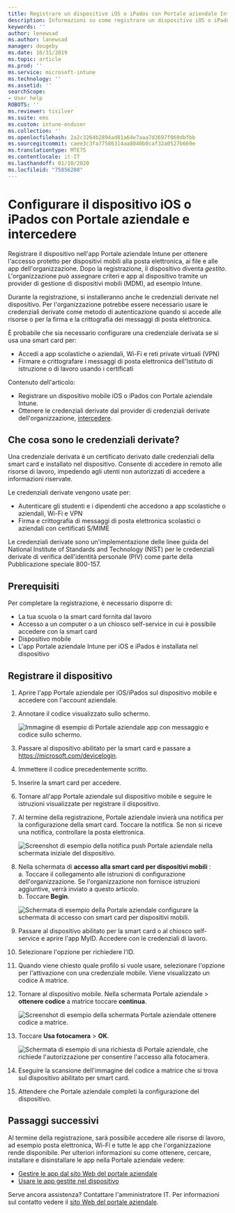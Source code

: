 ```yaml
---
title: Registrare un dispositivo iOS o iPados con Portale aziendale Intune e intercedere
description: Informazioni su come registrare un dispositivo iOS o iPados e configurare l'autenticazione delle credenziali derivate con Intercedi.
keywords: ''
author: lenewsad
ms.author: lanewsad
manager: dougeby
ms.date: 10/31/2019
ms.topic: article
ms.prod: ''
ms.service: microsoft-intune
ms.technology: ''
ms.assetid: ''
searchScope:
- User help
ROBOTS: ''
ms.reviewer: tisilver
ms.suite: ems
ms.custom: intune-enduser
ms.collection: ''
ms.openlocfilehash: 2a2c3264b2894ad81a64e7aaa7d3697f069dbfbb
ms.sourcegitcommit: caee3c3fa77586314aa8040b0caf32a0527b669e
ms.translationtype: MTE75
ms.contentlocale: it-IT
ms.lasthandoff: 01/10/2020
ms.locfileid: "75856288"
---
```

# <a name="set-up-ios-or-ipados-device-with-company-portal-and-intercede"></a>Configurare il dispositivo iOS o iPados con Portale aziendale e intercedere

Registrare il dispositivo nell'app Portale aziendale Intune per ottenere l'accesso protetto per dispositivi mobili alla posta elettronica, ai file e alle app dell'organizzazione.  Dopo la registrazione, il dispositivo diventa *gestito*. L'organizzazione può assegnare criteri e app al dispositivo tramite un provider di gestione di dispositivi mobili (MDM), ad esempio Intune.  

Durante la registrazione, si installeranno anche le credenziali derivate nel dispositivo. Per l'organizzazione potrebbe essere necessario usare le credenziali derivate come metodo di autenticazione quando si accede alle risorse o per la firma e la crittografia dei messaggi di posta elettronica. 

È probabile che sia necessario configurare una credenziale derivata se si usa una smart card per:

* Accedi a app scolastiche o aziendali, Wi-Fi e reti private virtuali (VPN)
* Firmare e crittografare i messaggi di posta elettronica dell'Istituto di istruzione o di lavoro usando i certificati  

Contenuto dell'articolo:  

* Registrare un dispositivo mobile iOS o iPados con Portale aziendale Intune.  
* Ottenere le credenziali derivate dal provider di credenziali derivate dell'organizzazione, [intercedere](https://www.intercede.com/).   


## <a name="what-are-derived-credentials"></a>Che cosa sono le credenziali derivate?  
Una credenziale derivata è un certificato derivato dalle credenziali della smart card e installato nel dispositivo. Consente di accedere in remoto alle risorse di lavoro, impedendo agli utenti non autorizzati di accedere a informazioni riservate.  

Le credenziali derivate vengono usate per: 
* Autenticare gli studenti e i dipendenti che accedono a app scolastiche o aziendali, Wi-Fi e VPN
* Firma e crittografia di messaggi di posta elettronica scolastici o aziendali con certificati S/MIME  

Le credenziali derivate sono un'implementazione delle linee guida del National Institute of Standards and Technology (NIST) per le credenziali derivate di verifica dell'identità personale (PIV) come parte della Pubblicazione speciale 800-157.  

## <a name="prerequisites"></a>Prerequisiti

 Per completare la registrazione, è necessario disporre di:

* La tua scuola o la smart card fornita dal lavoro
* Accesso a un computer o a un chiosco self-service in cui è possibile accedere con la smart card
* Dispositivo mobile
* L'app Portale aziendale Intune per iOS e iPados è installata nel dispositivo


## <a name="enroll-device"></a>Registrare il dispositivo  
1. Aprire l'app Portale aziendale per iOS/iPados sul dispositivo mobile e accedere con l'account aziendale.  
2. Annotare il codice visualizzato sullo schermo.  

    ![Immagine di esempio di Portale aziendale app con messaggio e codice sullo schermo.](./media/copy-code-intercede.png)  
1. Passare al dispositivo abilitato per la smart card e passare a https://microsoft.com/devicelogin. 

1. Immettere il codice precedentemente scritto.
 
2. Inserire la smart card per accedere.   

3. Tornare all'app Portale aziendale sul dispositivo mobile e seguire le istruzioni visualizzate per registrare il dispositivo.  
4. Al termine della registrazione, Portale aziendale invierà una notifica per la configurazione della smart card. Toccare la notifica. Se non si riceve una notifica, controllare la posta elettronica.   

    ![Screenshot di esempio della notifica push Portale aziendale nella schermata iniziale del dispositivo.](./media/action-required-in-app-intercede.png)  

5. Nella schermata di **accesso alla smart card per dispositivi mobili** :  
    a. Toccare il collegamento alle istruzioni di configurazione dell'organizzazione. Se l'organizzazione non fornisce istruzioni aggiuntive, verrà inviato a questo articolo.  
    b. Toccare **Begin**.  

    ![Schermata di esempio della Portale aziendale configurare la schermata di accesso con smart card per dispositivi mobili.](./media/smart-card-info-intercede.png)  

6. Passare al dispositivo abilitato per la smart card o al chiosco self-service e aprire l'app MyID. Accedere con le credenziali di lavoro.  
7. Selezionare l'opzione per richiedere l'ID. 
8. Quando viene chiesto quale profilo si vuole usare, selezionare l'opzione per l'attivazione con una credenziale mobile. Viene visualizzato un codice A matrice.  
9. Tornare al dispositivo mobile. Nella schermata Portale aziendale > **ottenere codice** a matrice toccare **continua**.  

    ![Screenshot di esempio della schermata Portale aziendale ottenere codice a matrice.](./media/get-qr-code-intercede.png) 
 
10. Toccare **Usa fotocamera** > **OK**.  

    ![Schermata di esempio di una richiesta di Portale aziendale, che richiede l'autorizzazione per consentire l'accesso alla fotocamera.](./media/allow-cp-camera-access-intercede.png)  

11. Eseguire la scansione dell'immagine del codice a matrice che si trova sul dispositivo abilitato per smart card. 
12. Attendere che Portale aziendale completi la configurazione del dispositivo.  

## <a name="next-steps"></a>Passaggi successivi  
Al termine della registrazione, sarà possibile accedere alle risorse di lavoro, ad esempio posta elettronica, Wi-Fi e tutte le app che l'organizzazione rende disponibile. Per ulteriori informazioni su come ottenere, cercare, installare e disinstallare le app nella Portale aziendale vedere:

* [Gestire le app dal sito Web del portale aziendale](manage-apps-cpweb.md)  
* [Usare le app gestite nel dispositivo](use-managed-apps-on-your-device-ios.md)  

Serve ancora assistenza? Contattare l'amministratore IT. Per informazioni sul contatto vedere il [sito Web del portale aziendale](https://go.microsoft.com/fwlink/?linkid=2010980).
